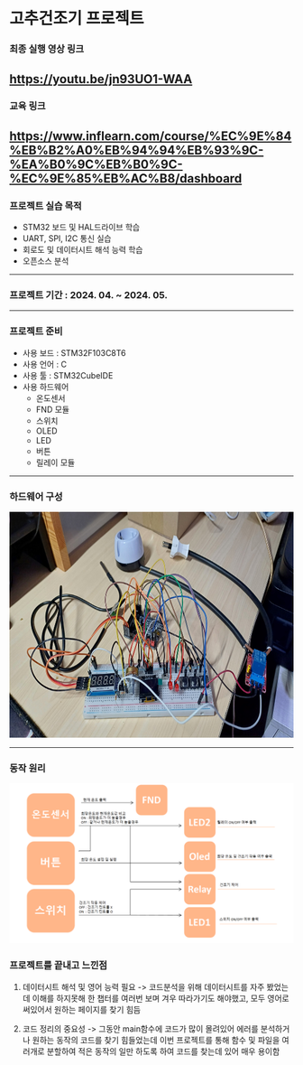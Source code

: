 # 고추건조기 프로젝트

### 최종 실행 영상 링크
https://youtu.be/jn93UO1-WAA
---------

### 교육 링크
https://www.inflearn.com/course/%EC%9E%84%EB%B2%A0%EB%94%94%EB%93%9C-%EA%B0%9C%EB%B0%9C-%EC%9E%85%EB%AC%B8/dashboard
---------
### 프로젝트 실습 목적
- STM32 보드 및 HAL드라이브 학습
- UART, SPI, I2C 통신 실습
- 회로도 및 데이터시트 해석 능력 학습
- 오픈소스 분석
---------

### 프로젝트 기간 : 2024. 04. ~ 2024. 05.
---------

### 프로젝트 준비
- 사용 보드 : STM32F103C8T6
- 사용 언어 : C
- 사용 툴 : STM32CubeIDE
- 사용 하드웨어
  - 온도센서
  - FND 모듈
  - 스위치
  - OLED
  - LED
  - 버튼
  - 릴레이 모듈
---------

### 하드웨어 구성
<img src = https://github.com/MinsikYoon/STM_Project/blob/master/Picture/20240603_213724.jpg width="800" height="400"/>


------------

### 동작 원리
![](https://github.com/MinsikYoon/STM_Project/blob/master/Picture/%EB%8F%99%EC%9E%91%EC%9B%90%EB%A6%AC.png)
 


### 프로젝트를 끝내고 느낀점
1. 데이터시트 해석 및 영어 능력 필요
-> 코드분석을 위해 데이터시트를 자주 봤었는데 이해를 하지못해 한 챕터를 여러번 보며 겨우 따라가기도 해야했고, 모두 영어로 써있어서 원하는 페이지를 찾기 힘듬

2. 코드 정리의 중요성
   -> 그동안 main함수에 코드가 많이 몰려있어 에러를 분석하거나 원하는 동작의 코드를 찾기 힘들었는데
   이번 프로젝트를 통해 함수 및 파일을 여러개로 분할하여 적은 동작의 일만 하도록 하여
   코드를 찾는데 있어 매우 용이함
